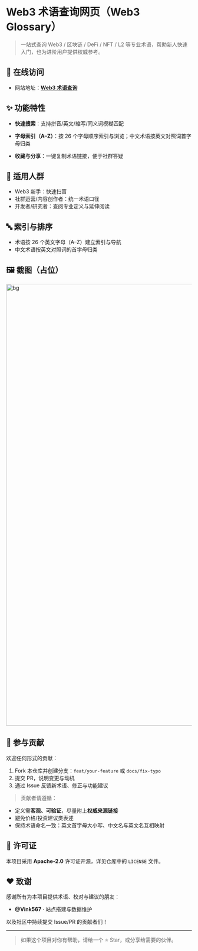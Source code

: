 # Web3 术语查询网页（Web3 Glossary）

> 一站式查询 Web3 / 区块链 / DeFi / NFT / L2 等专业术语，帮助新人快速入门，也为进阶用户提供权威参考。

## 🔗 在线访问

* 网站地址：**[Web3 术语查询](https://vink567.github.io/Web3-terminology/)**

## ✨ 功能特性

* **快速搜索**：支持拼音/英文/缩写/同义词模糊匹配

* **字母索引（A–Z）**：按 26 个字母顺序索引与浏览；中文术语按英文对照词首字母归类

* **收藏与分享**：一键复制术语链接，便于社群答疑

## 🧭 适用人群

* Web3 新手：快速扫盲
* 社群运营/内容创作者：统一术语口径
* 开发者/研究者：查阅专业定义与延伸阅读

## 🔤 索引与排序

* 术语按 26 个英文字母（A–Z）建立索引与导航
* 中文术语按英文对照词的首字母归类

## 🖼️ 截图（占位）

<img width="1103" height="1196" alt="bg" src="https://github.com/user-attachments/assets/87390ebc-7452-40ab-bbc6-e32bc001d960" />


## 🤝 参与贡献

欢迎任何形式的贡献：

1. Fork 本仓库并创建分支：`feat/your-feature` 或 `docs/fix-typo`
2. 提交 PR，说明变更与动机
3. 通过 Issue 反馈新术语、修正与功能建议

> 贡献者请遵循：

* 定义需**客观、可验证**，尽量附上**权威来源链接**
* 避免价格/投资建议类表述
* 保持术语命名一致：英文首字母大小写、中文名与英文名互相映射

## 📄 许可证

本项目采用 **Apache-2.0** 许可证开源，详见仓库中的 `LICENSE` 文件。

## ❤️ 致谢

感谢所有为本项目提供术语、校对与建议的朋友：

* &#x20;**@Vink567** · 站点搭建与数据维护

以及社区中持续提交 Issue/PR 的贡献者们！

---

> 如果这个项目对你有帮助，请给一个 ⭐️ Star，或分享给需要的伙伴。
